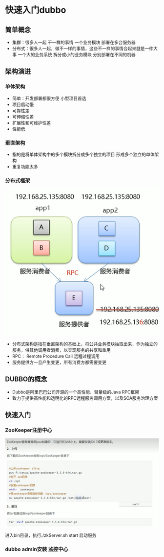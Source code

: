 # 快速入门dubbo

## 简单概念

* 集群：很多人一起 干一样的事情  一个业务模块 部署在多台服务器
* 分布式：很多人一起，做不一样的事情，这些不一样的事情合起来就是一件大事  一个大的业务系统 拆分成小的业务模块  分别部署在不同的机器

## 架构演进

### 单体架构


* 简单：开发部署都很方便 小型项目首选
* 项目启动慢
* 可靠性差
* 可伸缩性差
* 扩展性和可维护性差
* 性能低



### 垂直架构

* 指的是将单体架构中的多个模块拆分成多个独立的项目 形成多个独立的单体架构
* 重复功能太多

### 分布式框架


![图 0](../images/63fa675a179a4c1f9e4ad822bf86729cfca38da7fde8b98b84d4cba9b480eb7c.png)  

* 分布式架构是指在垂直架构的基础上，将公共业务模块抽取出来，作为独立的服务，供其他调用者消费，以实现服务的共享和重用
* RPC： Remote Procedure Call 远程过程调用
* 服务提供方一旦产生变更，所有消费方都需要变更


## DUBBO的概念


* Dubbo是阿里巴巴公司开源的一个高性能、轻量级的Java RPC框架
* 致力于提供高性能和透明化的RPC远程服务调用方案，以及SOA服务治理方案

## 快速入门


### ZooKeeper注册中心

![图 1](../images/50fbde9a939e452a7af18092190d063fe5345a1559b86b931e2b04f7eb9b6ede.png)  

进入bin目录，执行./zkServer.sh start  启动服务


### dubbo admin安装  监控中心



